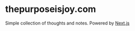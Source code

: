 # thepurposeisjoy.com

Simple collection of thoughts and notes. Powered by [Next.js](https://nextjs.org/)
